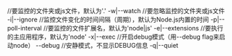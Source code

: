 //要监控的文件夹或js文件，默认为'.'
-w|--watch <watchItems>
//要忽略监控的文件夹或js文件  
-i|--ignore <ignoreItems>
//监控文件变化的时间间隔（周期），默认为Node.js内置的时间
-p|--poll-interval <milliseconds>
//要监控的文件扩展名，默认为'node|js'
-e|--extensions <extensions>
//要执行的主应用程序，默认为'node'
-x|--exec <executable>
//开启debug模式（用--debug flag来启动node）
--debug
//安静模式，不显示DEBUG信息
-q|--quiet

